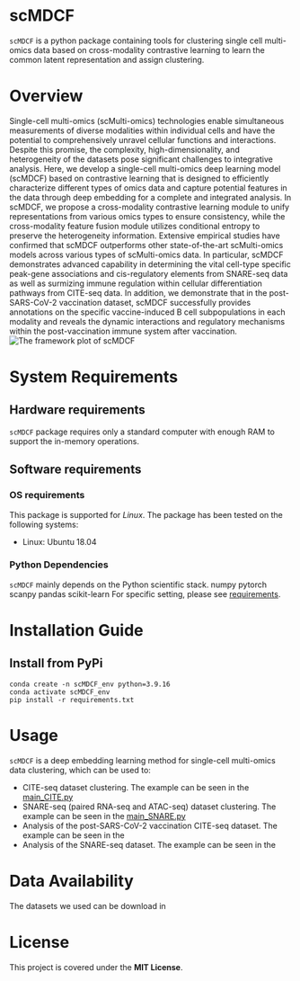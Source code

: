 # scMDCF
`scMDCF` is a python package containing tools for clustering single cell multi-omics data based on cross-modality contrastive learning to learn the common latent representation and assign clustering.
# Overview
Single-cell multi-omics (scMulti-omics) technologies enable simultaneous measurements of diverse modalities within individual cells and have the potential to comprehensively unravel cellular functions and interactions. Despite this promise, the complexity, high-dimensionality, and heterogeneity of the datasets pose significant challenges to integrative analysis. Here, we develop a single-cell multi-omics deep learning model (scMDCF) based on contrastive learning that is designed to efficiently characterize different types of omics data and capture potential features in the data through deep embedding for a complete and integrated analysis. In scMDCF, we propose a cross-modality contrastive learning module to unify representations from various omics types to ensure consistency, while the cross-modality feature fusion module utilizes conditional entropy to preserve the heterogeneity information. Extensive empirical studies have confirmed that scMDCF outperforms other state-of-the-art scMulti-omics models across various types of scMulti-omics data. In particular, scMDCF demonstrates advanced capability in determining the vital cell-type specific peak-gene associations and cis-regulatory elements from SNARE-seq data as well as surmizing immune regulation within cellular differentiation pathways from CITE-seq data. In addition, we demonstrate that in the post-SARS-CoV-2 vaccination dataset, scMDCF successfully provides annotations on the specific vaccine-induced B cell subpopulations in each modality and reveals the dynamic interactions and regulatory mechanisms within the post-vaccination immune system after vaccination.
![The framework plot of scMDCF]("https://github.com/DARKpmm/scMDCF/blob/main/scMDCF.png")
# System Requirements
## Hardware requirements
`scMDCF` package requires only a standard computer with enough RAM to support the in-memory operations.
## Software requirements
### OS requirements
This package is supported for *Linux*. The package has been tested on the following systems:
* Linux: Ubuntu 18.04
### Python Dependencies
`scMDCF` mainly depends on the Python scientific stack.
    numpy
    pytorch
    scanpy
    pandas
    scikit-learn
For specific setting, please see <a href="https://github.com/DARKpmm/scMDCF/blob/main/requirements.txt">requirements</a>.
# Installation Guide
## Install from PyPi
    conda create -n scMDCF_env python=3.9.16
    conda activate scMDCF_env
    pip install -r requirements.txt
# Usage
`scMDCF` is a deep embedding learning method for single-cell multi-omics data clustering, which can be used to:
* CITE-seq dataset clustering. The example can be seen in the <a href="https://github.com/DARKpmm/scMDCF/blob/main/scMDCF/main_CITE.py">main_CITE.py</a>
* SNARE-seq (paired RNA-seq and ATAC-seq) dataset clustering. The example can be seen in the <a href="https://github.com/DARKpmm/scMDCF/blob/main/scMDCF/main_SNARE.py">main_SNARE.py</a>
* Analysis of the post-SARS-CoV-2 vaccination CITE-seq dataset. The example can be seen in the 
* Analysis of the SNARE-seq dataset. The example can be seen in the
# Data Availability
The datasets we used can be download in
# License
This project is covered under the **MIT License**.